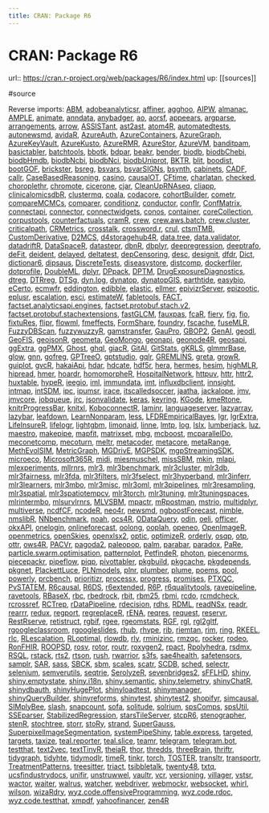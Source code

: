 ```yaml
---
title: CRAN: Package R6
---
```


# CRAN: Package R6

url:: https://cran.r-project.org/web/packages/R6/index.html
up: [[sources]]

#source

Reverse imports: [ABM](https://cran.r-project.org/web/packages/R6/../ABM/index.html), [adobeanalyticsr](https://cran.r-project.org/web/packages/R6/../adobeanalyticsr/index.html), [affiner](https://cran.r-project.org/web/packages/R6/../affiner/index.html), [agghoo](https://cran.r-project.org/web/packages/R6/../agghoo/index.html), [AIPW](https://cran.r-project.org/web/packages/R6/../AIPW/index.html), [almanac](https://cran.r-project.org/web/packages/R6/../almanac/index.html), [AMPLE](https://cran.r-project.org/web/packages/R6/../AMPLE/index.html), [animate](https://cran.r-project.org/web/packages/R6/../animate/index.html), [anndata](https://cran.r-project.org/web/packages/R6/../anndata/index.html), [anybadger](https://cran.r-project.org/web/packages/R6/../anybadger/index.html), [ao](https://cran.r-project.org/web/packages/R6/../ao/index.html), [aorsf](https://cran.r-project.org/web/packages/R6/../aorsf/index.html), [appeears](https://cran.r-project.org/web/packages/R6/../appeears/index.html), [argparse](https://cran.r-project.org/web/packages/R6/../argparse/index.html), [arrangements](https://cran.r-project.org/web/packages/R6/../arrangements/index.html), [arrow](https://cran.r-project.org/web/packages/R6/../arrow/index.html), [ASSISTant](https://cran.r-project.org/web/packages/R6/../ASSISTant/index.html), [ast2ast](https://cran.r-project.org/web/packages/R6/../ast2ast/index.html), [atom4R](https://cran.r-project.org/web/packages/R6/../atom4R/index.html), [automatedtests](https://cran.r-project.org/web/packages/R6/../automatedtests/index.html), [autonewsmd](https://cran.r-project.org/web/packages/R6/../autonewsmd/index.html), [avidaR](https://cran.r-project.org/web/packages/R6/../avidaR/index.html), [AzureAuth](https://cran.r-project.org/web/packages/R6/../AzureAuth/index.html), [AzureContainers](https://cran.r-project.org/web/packages/R6/../AzureContainers/index.html), [AzureGraph](https://cran.r-project.org/web/packages/R6/../AzureGraph/index.html), [AzureKeyVault](https://cran.r-project.org/web/packages/R6/../AzureKeyVault/index.html), [AzureKusto](https://cran.r-project.org/web/packages/R6/../AzureKusto/index.html), [AzureRMR](https://cran.r-project.org/web/packages/R6/../AzureRMR/index.html), [AzureStor](https://cran.r-project.org/web/packages/R6/../AzureStor/index.html), [AzureVM](https://cran.r-project.org/web/packages/R6/../AzureVM/index.html), [banditpam](https://cran.r-project.org/web/packages/R6/../banditpam/index.html), [basictabler](https://cran.r-project.org/web/packages/R6/../basictabler/index.html), [batchtools](https://cran.r-project.org/web/packages/R6/../batchtools/index.html), [bbotk](https://cran.r-project.org/web/packages/R6/../bbotk/index.html), [bdpar](https://cran.r-project.org/web/packages/R6/../bdpar/index.html), [beakr](https://cran.r-project.org/web/packages/R6/../beakr/index.html), [bender](https://cran.r-project.org/web/packages/R6/../bender/index.html), [biodb](https://www.bioconductor.org/packages/release/bioc/html/biodb.html), [biodbChebi](https://www.bioconductor.org/packages/release/bioc/html/biodbChebi.html), [biodbHmdb](https://www.bioconductor.org/packages/release/bioc/html/biodbHmdb.html), [biodbNcbi](https://www.bioconductor.org/packages/release/bioc/html/biodbNcbi.html), [biodbNci](https://www.bioconductor.org/packages/release/bioc/html/biodbNci.html), [biodbUniprot](https://www.bioconductor.org/packages/release/bioc/html/biodbUniprot.html), [BKTR](https://cran.r-project.org/web/packages/R6/../BKTR/index.html), [blit](https://cran.r-project.org/web/packages/R6/../blit/index.html), [boodist](https://cran.r-project.org/web/packages/R6/../boodist/index.html), [bootGOF](https://cran.r-project.org/web/packages/R6/../bootGOF/index.html), [brickster](https://cran.r-project.org/web/packages/R6/../brickster/index.html), [bsreg](https://cran.r-project.org/web/packages/R6/../bsreg/index.html), [bsvars](https://cran.r-project.org/web/packages/R6/../bsvars/index.html), [bsvarSIGNs](https://cran.r-project.org/web/packages/R6/../bsvarSIGNs/index.html), [bsynth](https://cran.r-project.org/web/packages/R6/../bsynth/index.html), [cabinets](https://cran.r-project.org/web/packages/R6/../cabinets/index.html), [CADF](https://cran.r-project.org/web/packages/R6/../CADF/index.html), [callr](https://cran.r-project.org/web/packages/R6/../callr/index.html), [CaseBasedReasoning](https://cran.r-project.org/web/packages/R6/../CaseBasedReasoning/index.html), [casino](https://cran.r-project.org/web/packages/R6/../casino/index.html), [causalOT](https://cran.r-project.org/web/packages/R6/../causalOT/index.html), [CFtime](https://cran.r-project.org/web/packages/R6/../CFtime/index.html), [charlatan](https://cran.r-project.org/web/packages/R6/../charlatan/index.html), [checked](https://cran.r-project.org/web/packages/R6/../checked/index.html), [choroplethr](https://cran.r-project.org/web/packages/R6/../choroplethr/index.html), [chromote](https://cran.r-project.org/web/packages/R6/../chromote/index.html), [cicerone](https://cran.r-project.org/web/packages/R6/../cicerone/index.html), [cjar](https://cran.r-project.org/web/packages/R6/../cjar/index.html), [CleanUpRNAseq](https://www.bioconductor.org/packages/release/bioc/html/CleanUpRNAseq.html), [cliapp](https://cran.r-project.org/web/packages/R6/../cliapp/index.html), [clinicalomicsdbR](https://cran.r-project.org/web/packages/R6/../clinicalomicsdbR/index.html), [clustermq](https://cran.r-project.org/web/packages/R6/../clustermq/index.html), [coala](https://cran.r-project.org/web/packages/R6/../coala/index.html), [codacore](https://cran.r-project.org/web/packages/R6/../codacore/index.html), [cohortBuilder](https://cran.r-project.org/web/packages/R6/../cohortBuilder/index.html), [cometr](https://cran.r-project.org/web/packages/R6/../cometr/index.html), [compareMCMCs](https://cran.r-project.org/web/packages/R6/../compareMCMCs/index.html), [comparer](https://cran.r-project.org/web/packages/R6/../comparer/index.html), [conditionz](https://cran.r-project.org/web/packages/R6/../conditionz/index.html), [conductor](https://cran.r-project.org/web/packages/R6/../conductor/index.html), [conflr](https://cran.r-project.org/web/packages/R6/../conflr/index.html), [ConfMatrix](https://cran.r-project.org/web/packages/R6/../ConfMatrix/index.html), [connectapi](https://cran.r-project.org/web/packages/R6/../connectapi/index.html), [connector](https://cran.r-project.org/web/packages/R6/../connector/index.html), [connectwidgets](https://cran.r-project.org/web/packages/R6/../connectwidgets/index.html), [conos](https://cran.r-project.org/web/packages/R6/../conos/index.html), [container](https://cran.r-project.org/web/packages/R6/../container/index.html), [coreCollection](https://cran.r-project.org/web/packages/R6/../coreCollection/index.html), [corpustools](https://cran.r-project.org/web/packages/R6/../corpustools/index.html), [counterfactuals](https://cran.r-project.org/web/packages/R6/../counterfactuals/index.html), [cramR](https://cran.r-project.org/web/packages/R6/../cramR/index.html), [crew](https://cran.r-project.org/web/packages/R6/../crew/index.html), [crew.aws.batch](https://cran.r-project.org/web/packages/R6/../crew.aws.batch/index.html), [crew.cluster](https://cran.r-project.org/web/packages/R6/../crew.cluster/index.html), [criticalpath](https://cran.r-project.org/web/packages/R6/../criticalpath/index.html), [CRMetrics](https://cran.r-project.org/web/packages/R6/../CRMetrics/index.html), [crosstalk](https://cran.r-project.org/web/packages/R6/../crosstalk/index.html), [crossword.r](https://cran.r-project.org/web/packages/R6/../crossword.r/index.html), [crul](https://cran.r-project.org/web/packages/R6/../crul/index.html), [ctsmTMB](https://cran.r-project.org/web/packages/R6/../ctsmTMB/index.html), [CustomDerivative](https://cran.r-project.org/web/packages/R6/../CustomDerivative/index.html), [D2MCS](https://cran.r-project.org/web/packages/R6/../D2MCS/index.html), [d4storagehub4R](https://cran.r-project.org/web/packages/R6/../d4storagehub4R/index.html), [data.tree](https://cran.r-project.org/web/packages/R6/../data.tree/index.html), [data.validator](https://cran.r-project.org/web/packages/R6/../data.validator/index.html), [datadriftR](https://cran.r-project.org/web/packages/R6/../datadriftR/index.html), [DataSpaceR](https://cran.r-project.org/web/packages/R6/../DataSpaceR/index.html), [datastepr](https://cran.r-project.org/web/packages/R6/../datastepr/index.html), [dbnR](https://cran.r-project.org/web/packages/R6/../dbnR/index.html), [dbplyr](https://cran.r-project.org/web/packages/R6/../dbplyr/index.html), [deepregression](https://cran.r-project.org/web/packages/R6/../deepregression/index.html), [deeptrafo](https://cran.r-project.org/web/packages/R6/../deeptrafo/index.html), [deFit](https://cran.r-project.org/web/packages/R6/../deFit/index.html), [deident](https://cran.r-project.org/web/packages/R6/../deident/index.html), [delayed](https://cran.r-project.org/web/packages/R6/../delayed/index.html), [deltatest](https://cran.r-project.org/web/packages/R6/../deltatest/index.html), [depCensoring](https://cran.r-project.org/web/packages/R6/../depCensoring/index.html), [desc](https://cran.r-project.org/web/packages/R6/../desc/index.html), [designit](https://cran.r-project.org/web/packages/R6/../designit/index.html), [dfdr](https://cran.r-project.org/web/packages/R6/../dfdr/index.html), [Dict](https://cran.r-project.org/web/packages/R6/../Dict/index.html), [dictionar6](https://cran.r-project.org/web/packages/R6/../dictionar6/index.html), [dipsaus](https://cran.r-project.org/web/packages/R6/../dipsaus/index.html), [DiscreteTests](https://cran.r-project.org/web/packages/R6/../DiscreteTests/index.html), [diseasystore](https://cran.r-project.org/web/packages/R6/../diseasystore/index.html), [distcomp](https://cran.r-project.org/web/packages/R6/../distcomp/index.html), [dockerfiler](https://cran.r-project.org/web/packages/R6/../dockerfiler/index.html), [dotprofile](https://cran.r-project.org/web/packages/R6/../dotprofile/index.html), [DoubleML](https://cran.r-project.org/web/packages/R6/../DoubleML/index.html), [dplyr](https://cran.r-project.org/web/packages/R6/../dplyr/index.html), [DPpack](https://cran.r-project.org/web/packages/R6/../DPpack/index.html), [DPTM](https://cran.r-project.org/web/packages/R6/../DPTM/index.html), [DrugExposureDiagnostics](https://cran.r-project.org/web/packages/R6/../DrugExposureDiagnostics/index.html), [dtreg](https://cran.r-project.org/web/packages/R6/../dtreg/index.html), [DTRreg](https://cran.r-project.org/web/packages/R6/../DTRreg/index.html), [DTSg](https://cran.r-project.org/web/packages/R6/../DTSg/index.html), [dyn.log](https://cran.r-project.org/web/packages/R6/../dyn.log/index.html), [dynatop](https://cran.r-project.org/web/packages/R6/../dynatop/index.html), [dynatopGIS](https://cran.r-project.org/web/packages/R6/../dynatopGIS/index.html), [earthtide](https://cran.r-project.org/web/packages/R6/../earthtide/index.html), [easybio](https://cran.r-project.org/web/packages/R6/../easybio/index.html), [eCerto](https://cran.r-project.org/web/packages/R6/../eCerto/index.html), [ecmwfr](https://cran.r-project.org/web/packages/R6/../ecmwfr/index.html), [eddington](https://cran.r-project.org/web/packages/R6/../eddington/index.html), [edibble](https://cran.r-project.org/web/packages/R6/../edibble/index.html), [elastic](https://cran.r-project.org/web/packages/R6/../elastic/index.html), [ellmer](https://cran.r-project.org/web/packages/R6/../ellmer/index.html), [epivizrServer](https://www.bioconductor.org/packages/release/bioc/html/epivizrServer.html), [epizootic](https://cran.r-project.org/web/packages/R6/../epizootic/index.html), [eplusr](https://cran.r-project.org/web/packages/R6/../eplusr/index.html), [escalation](https://cran.r-project.org/web/packages/R6/../escalation/index.html), [esci](https://cran.r-project.org/web/packages/R6/../esci/index.html), [estimateW](https://cran.r-project.org/web/packages/R6/../estimateW/index.html), [fabletools](https://cran.r-project.org/web/packages/R6/../fabletools/index.html), [FACT](https://cran.r-project.org/web/packages/R6/../FACT/index.html), [factset.analyticsapi.engines](https://cran.r-project.org/web/packages/R6/../factset.analyticsapi.engines/index.html), [factset.protobuf.stach.v2](https://cran.r-project.org/web/packages/R6/../factset.protobuf.stach.v2/index.html), [factset.protobuf.stachextensions](https://cran.r-project.org/web/packages/R6/../factset.protobuf.stachextensions/index.html), [fastGLCM](https://cran.r-project.org/web/packages/R6/../fastGLCM/index.html), [fauxpas](https://cran.r-project.org/web/packages/R6/../fauxpas/index.html), [fcaR](https://cran.r-project.org/web/packages/R6/../fcaR/index.html), [fiery](https://cran.r-project.org/web/packages/R6/../fiery/index.html), [fig](https://cran.r-project.org/web/packages/R6/../fig/index.html), [fio](https://cran.r-project.org/web/packages/R6/../fio/index.html), [fixtuRes](https://cran.r-project.org/web/packages/R6/../fixtuRes/index.html), [flipr](https://cran.r-project.org/web/packages/R6/../flipr/index.html), [flowml](https://cran.r-project.org/web/packages/R6/../flowml/index.html), [fmeffects](https://cran.r-project.org/web/packages/R6/../fmeffects/index.html), [FormShare](https://cran.r-project.org/web/packages/R6/../FormShare/index.html), [foundry](https://cran.r-project.org/web/packages/R6/../foundry/index.html), [fscache](https://cran.r-project.org/web/packages/R6/../fscache/index.html), [fuseMLR](https://cran.r-project.org/web/packages/R6/../fuseMLR/index.html), [FuzzyDBScan](https://cran.r-project.org/web/packages/R6/../FuzzyDBScan/index.html), [fuzzywuzzyR](https://cran.r-project.org/web/packages/R6/../fuzzywuzzyR/index.html), [gamstransfer](https://cran.r-project.org/web/packages/R6/../gamstransfer/index.html), [GauPro](https://cran.r-project.org/web/packages/R6/../GauPro/index.html), [GBOP2](https://cran.r-project.org/web/packages/R6/../GBOP2/index.html), [GenAI](https://cran.r-project.org/web/packages/R6/../GenAI/index.html), [geodl](https://cran.r-project.org/web/packages/R6/../geodl/index.html), [GeoFIS](https://cran.r-project.org/web/packages/R6/../GeoFIS/index.html), [geojsonR](https://cran.r-project.org/web/packages/R6/../geojsonR/index.html), [geometa](https://cran.r-project.org/web/packages/R6/../geometa/index.html), [GeoMongo](https://cran.r-project.org/web/packages/R6/../GeoMongo/index.html), [geonapi](https://cran.r-project.org/web/packages/R6/../geonapi/index.html), [geonode4R](https://cran.r-project.org/web/packages/R6/../geonode4R/index.html), [geosapi](https://cran.r-project.org/web/packages/R6/../geosapi/index.html), [ggExtra](https://cran.r-project.org/web/packages/R6/../ggExtra/index.html), [ggPMX](https://cran.r-project.org/web/packages/R6/../ggPMX/index.html), [Ghost](https://cran.r-project.org/web/packages/R6/../Ghost/index.html), [ghql](https://cran.r-project.org/web/packages/R6/../ghql/index.html), [giacR](https://cran.r-project.org/web/packages/R6/../giacR/index.html), [GitAI](https://cran.r-project.org/web/packages/R6/../GitAI/index.html), [GitStats](https://cran.r-project.org/web/packages/R6/../GitStats/index.html), [gKRLS](https://cran.r-project.org/web/packages/R6/../gKRLS/index.html), [glmmrBase](https://cran.r-project.org/web/packages/R6/../glmmrBase/index.html), [glow](https://cran.r-project.org/web/packages/R6/../glow/index.html), [gnn](https://cran.r-project.org/web/packages/R6/../gnn/index.html), [gofreg](https://cran.r-project.org/web/packages/R6/../gofreg/index.html), [GPTreeO](https://cran.r-project.org/web/packages/R6/../GPTreeO/index.html), [gptstudio](https://cran.r-project.org/web/packages/R6/../gptstudio/index.html), [gqlr](https://cran.r-project.org/web/packages/R6/../gqlr/index.html), [GREMLINS](https://cran.r-project.org/web/packages/R6/../GREMLINS/index.html), [greta](https://cran.r-project.org/web/packages/R6/../greta/index.html), [growR](https://cran.r-project.org/web/packages/R6/../growR/index.html), [guiplot](https://cran.r-project.org/web/packages/R6/../guiplot/index.html), [gvcR](https://cran.r-project.org/web/packages/R6/../gvcR/index.html), [hakaiApi](https://cran.r-project.org/web/packages/R6/../hakaiApi/index.html), [hdar](https://cran.r-project.org/web/packages/R6/../hdar/index.html), [hdcate](https://cran.r-project.org/web/packages/R6/../hdcate/index.html), [hdf5r](https://cran.r-project.org/web/packages/R6/../hdf5r/index.html), [hera](https://cran.r-project.org/web/packages/R6/../hera/index.html), [hermes](https://www.bioconductor.org/packages/release/bioc/html/hermes.html), [hesim](https://cran.r-project.org/web/packages/R6/../hesim/index.html), [highMLR](https://cran.r-project.org/web/packages/R6/../highMLR/index.html), [hipread](https://cran.r-project.org/web/packages/R6/../hipread/index.html), [hmer](https://cran.r-project.org/web/packages/R6/../hmer/index.html), [hoardr](https://cran.r-project.org/web/packages/R6/../hoardr/index.html), [homomorpheR](https://cran.r-project.org/web/packages/R6/../homomorpheR/index.html), [HospitalNetwork](https://cran.r-project.org/web/packages/R6/../HospitalNetwork/index.html), [httpuv](https://cran.r-project.org/web/packages/R6/../httpuv/index.html), [httr](https://cran.r-project.org/web/packages/R6/../httr/index.html), [httr2](https://cran.r-project.org/web/packages/R6/../httr2/index.html), [huxtable](https://cran.r-project.org/web/packages/R6/../huxtable/index.html), [hypeR](https://www.bioconductor.org/packages/release/bioc/html/hypeR.html), [ieegio](https://cran.r-project.org/web/packages/R6/../ieegio/index.html), [iml](https://cran.r-project.org/web/packages/R6/../iml/index.html), [immundata](https://cran.r-project.org/web/packages/R6/../immundata/index.html), [imt](https://cran.r-project.org/web/packages/R6/../imt/index.html), [influxdbclient](https://cran.r-project.org/web/packages/R6/../influxdbclient/index.html), [innsight](https://cran.r-project.org/web/packages/R6/../innsight/index.html), [intmap](https://cran.r-project.org/web/packages/R6/../intmap/index.html), [intSDM](https://cran.r-project.org/web/packages/R6/../intSDM/index.html), [ipc](https://cran.r-project.org/web/packages/R6/../ipc/index.html), [ipumsr](https://cran.r-project.org/web/packages/R6/../ipumsr/index.html), [irace](https://cran.r-project.org/web/packages/R6/../irace/index.html), [itscalledsoccer](https://cran.r-project.org/web/packages/R6/../itscalledsoccer/index.html), [jaatha](https://cran.r-project.org/web/packages/R6/../jaatha/index.html), [jackalope](https://cran.r-project.org/web/packages/R6/../jackalope/index.html), [jmv](https://cran.r-project.org/web/packages/R6/../jmv/index.html), [jmvcore](https://cran.r-project.org/web/packages/R6/../jmvcore/index.html), [jobqueue](https://cran.r-project.org/web/packages/R6/../jobqueue/index.html), [jrc](https://cran.r-project.org/web/packages/R6/../jrc/index.html), [jsonvalidate](https://cran.r-project.org/web/packages/R6/../jsonvalidate/index.html), [keras](https://cran.r-project.org/web/packages/R6/../keras/index.html), [keyring](https://cran.r-project.org/web/packages/R6/../keyring/index.html), [KGode](https://cran.r-project.org/web/packages/R6/../KGode/index.html), [kmeRtone](https://cran.r-project.org/web/packages/R6/../kmeRtone/index.html), [knitrProgressBar](https://cran.r-project.org/web/packages/R6/../knitrProgressBar/index.html), [knitxl](https://cran.r-project.org/web/packages/R6/../knitxl/index.html), [KoboconnectR](https://cran.r-project.org/web/packages/R6/../KoboconnectR/index.html), [laminr](https://cran.r-project.org/web/packages/R6/../laminr/index.html), [languageserver](https://cran.r-project.org/web/packages/R6/../languageserver/index.html), [lazyarray](https://cran.r-project.org/web/packages/R6/../lazyarray/index.html), [lazybar](https://cran.r-project.org/web/packages/R6/../lazybar/index.html), [leafdown](https://cran.r-project.org/web/packages/R6/../leafdown/index.html), [LearnNonparam](https://cran.r-project.org/web/packages/R6/../LearnNonparam/index.html), [less](https://cran.r-project.org/web/packages/R6/../less/index.html), [LFDREmpiricalBayes](https://cran.r-project.org/web/packages/R6/../LFDREmpiricalBayes/index.html), [lgr](https://cran.r-project.org/web/packages/R6/../lgr/index.html), [lgrExtra](https://cran.r-project.org/web/packages/R6/../lgrExtra/index.html), [LifeInsureR](https://cran.r-project.org/web/packages/R6/../LifeInsureR/index.html), [lifelogr](https://cran.r-project.org/web/packages/R6/../lifelogr/index.html), [lightgbm](https://cran.r-project.org/web/packages/R6/../lightgbm/index.html), [limonaid](https://cran.r-project.org/web/packages/R6/../limonaid/index.html), [linne](https://cran.r-project.org/web/packages/R6/../linne/index.html), [lmtp](https://cran.r-project.org/web/packages/R6/../lmtp/index.html), [log](https://cran.r-project.org/web/packages/R6/../log/index.html), [lslx](https://cran.r-project.org/web/packages/R6/../lslx/index.html), [lumberjack](https://cran.r-project.org/web/packages/R6/../lumberjack/index.html), [luz](https://cran.r-project.org/web/packages/R6/../luz/index.html), [maestro](https://cran.r-project.org/web/packages/R6/../maestro/index.html), [makepipe](https://cran.r-project.org/web/packages/R6/../makepipe/index.html), [mapfit](https://cran.r-project.org/web/packages/R6/../mapfit/index.html), [matrixset](https://cran.r-project.org/web/packages/R6/../matrixset/index.html), [mbg](https://cran.r-project.org/web/packages/R6/../mbg/index.html), [mcboost](https://cran.r-project.org/web/packages/R6/../mcboost/index.html), [mcparallelDo](https://cran.r-project.org/web/packages/R6/../mcparallelDo/index.html), [meconetcomp](https://cran.r-project.org/web/packages/R6/../meconetcomp/index.html), [mecoturn](https://cran.r-project.org/web/packages/R6/../mecoturn/index.html), [meltr](https://cran.r-project.org/web/packages/R6/../meltr/index.html), [metacoder](https://cran.r-project.org/web/packages/R6/../metacoder/index.html), [metacore](https://cran.r-project.org/web/packages/R6/../metacore/index.html), [metaRange](https://cran.r-project.org/web/packages/R6/../metaRange/index.html), [MethEvolSIM](https://cran.r-project.org/web/packages/R6/../MethEvolSIM/index.html), [MetricGraph](https://cran.r-project.org/web/packages/R6/../MetricGraph/index.html), [MGDrivE](https://cran.r-project.org/web/packages/R6/../MGDrivE/index.html), [MGPSDK](https://cran.r-project.org/web/packages/R6/../MGPSDK/index.html), [mgpStreamingSDK](https://cran.r-project.org/web/packages/R6/../mgpStreamingSDK/index.html), [microeco](https://cran.r-project.org/web/packages/R6/../microeco/index.html), [Microsoft365R](https://cran.r-project.org/web/packages/R6/../Microsoft365R/index.html), [midi](https://cran.r-project.org/web/packages/R6/../midi/index.html), [miesmuschel](https://cran.r-project.org/web/packages/R6/../miesmuschel/index.html), [missSBM](https://cran.r-project.org/web/packages/R6/../missSBM/index.html), [mkin](https://cran.r-project.org/web/packages/R6/../mkin/index.html), [mlapi](https://cran.r-project.org/web/packages/R6/../mlapi/index.html), [mlexperiments](https://cran.r-project.org/web/packages/R6/../mlexperiments/index.html), [mllrnrs](https://cran.r-project.org/web/packages/R6/../mllrnrs/index.html), [mlr3](https://cran.r-project.org/web/packages/R6/../mlr3/index.html), [mlr3benchmark](https://cran.r-project.org/web/packages/R6/../mlr3benchmark/index.html), [mlr3cluster](https://cran.r-project.org/web/packages/R6/../mlr3cluster/index.html), [mlr3db](https://cran.r-project.org/web/packages/R6/../mlr3db/index.html), [mlr3fairness](https://cran.r-project.org/web/packages/R6/../mlr3fairness/index.html), [mlr3fda](https://cran.r-project.org/web/packages/R6/../mlr3fda/index.html), [mlr3filters](https://cran.r-project.org/web/packages/R6/../mlr3filters/index.html), [mlr3fselect](https://cran.r-project.org/web/packages/R6/../mlr3fselect/index.html), [mlr3hyperband](https://cran.r-project.org/web/packages/R6/../mlr3hyperband/index.html), [mlr3inferr](https://cran.r-project.org/web/packages/R6/../mlr3inferr/index.html), [mlr3learners](https://cran.r-project.org/web/packages/R6/../mlr3learners/index.html), [mlr3mbo](https://cran.r-project.org/web/packages/R6/../mlr3mbo/index.html), [mlr3misc](https://cran.r-project.org/web/packages/R6/../mlr3misc/index.html), [mlr3oml](https://cran.r-project.org/web/packages/R6/../mlr3oml/index.html), [mlr3pipelines](https://cran.r-project.org/web/packages/R6/../mlr3pipelines/index.html), [mlr3resampling](https://cran.r-project.org/web/packages/R6/../mlr3resampling/index.html), [mlr3spatial](https://cran.r-project.org/web/packages/R6/../mlr3spatial/index.html), [mlr3spatiotempcv](https://cran.r-project.org/web/packages/R6/../mlr3spatiotempcv/index.html), [mlr3torch](https://cran.r-project.org/web/packages/R6/../mlr3torch/index.html), [mlr3tuning](https://cran.r-project.org/web/packages/R6/../mlr3tuning/index.html), [mlr3tuningspaces](https://cran.r-project.org/web/packages/R6/../mlr3tuningspaces/index.html), [mlrintermbo](https://cran.r-project.org/web/packages/R6/../mlrintermbo/index.html), [mlsurvlrnrs](https://cran.r-project.org/web/packages/R6/../mlsurvlrnrs/index.html), [MLVSBM](https://cran.r-project.org/web/packages/R6/../MLVSBM/index.html), [mpactr](https://cran.r-project.org/web/packages/R6/../mpactr/index.html), [mRpostman](https://cran.r-project.org/web/packages/R6/../mRpostman/index.html), [mstrio](https://cran.r-project.org/web/packages/R6/../mstrio/index.html), [multidplyr](https://cran.r-project.org/web/packages/R6/../multidplyr/index.html), [multiverse](https://cran.r-project.org/web/packages/R6/../multiverse/index.html), [ncdfCF](https://cran.r-project.org/web/packages/R6/../ncdfCF/index.html), [ncodeR](https://cran.r-project.org/web/packages/R6/../ncodeR/index.html), [neo4r](https://cran.r-project.org/web/packages/R6/../neo4r/index.html), [newsmd](https://cran.r-project.org/web/packages/R6/../newsmd/index.html), [ngboostForecast](https://cran.r-project.org/web/packages/R6/../ngboostForecast/index.html), [nimble](https://cran.r-project.org/web/packages/R6/../nimble/index.html), [nmslibR](https://cran.r-project.org/web/packages/R6/../nmslibR/index.html), [NNbenchmark](https://cran.r-project.org/web/packages/R6/../NNbenchmark/index.html), [noah](https://cran.r-project.org/web/packages/R6/../noah/index.html), [ocs4R](https://cran.r-project.org/web/packages/R6/../ocs4R/index.html), [ODataQuery](https://cran.r-project.org/web/packages/R6/../ODataQuery/index.html), [odin](https://cran.r-project.org/web/packages/R6/../odin/index.html), [oeli](https://cran.r-project.org/web/packages/R6/../oeli/index.html), [officer](https://cran.r-project.org/web/packages/R6/../officer/index.html), [okxAPI](https://cran.r-project.org/web/packages/R6/../okxAPI/index.html), [onelogin](https://cran.r-project.org/web/packages/R6/../onelogin/index.html), [onlineforecast](https://cran.r-project.org/web/packages/R6/../onlineforecast/index.html), [oolong](https://cran.r-project.org/web/packages/R6/../oolong/index.html), [ooplah](https://cran.r-project.org/web/packages/R6/../ooplah/index.html), [openeo](https://cran.r-project.org/web/packages/R6/../openeo/index.html), [OpenImageR](https://cran.r-project.org/web/packages/R6/../OpenImageR/index.html), [openmetrics](https://cran.r-project.org/web/packages/R6/../openmetrics/index.html), [openSkies](https://cran.r-project.org/web/packages/R6/../openSkies/index.html), [openxlsx2](https://cran.r-project.org/web/packages/R6/../openxlsx2/index.html), [optic](https://cran.r-project.org/web/packages/R6/../optic/index.html), [optimizeR](https://cran.r-project.org/web/packages/R6/../optimizeR/index.html), [orderly](https://cran.r-project.org/web/packages/R6/../orderly/index.html), [osqp](https://cran.r-project.org/web/packages/R6/../osqp/index.html), [otp](https://cran.r-project.org/web/packages/R6/../otp/index.html), [ottr](https://cran.r-project.org/web/packages/R6/../ottr/index.html), [ows4R](https://cran.r-project.org/web/packages/R6/../ows4R/index.html), [PACVr](https://cran.r-project.org/web/packages/R6/../PACVr/index.html), [pagoda2](https://cran.r-project.org/web/packages/R6/../pagoda2/index.html), [paleopop](https://cran.r-project.org/web/packages/R6/../paleopop/index.html), [palm](https://cran.r-project.org/web/packages/R6/../palm/index.html), [parabar](https://cran.r-project.org/web/packages/R6/../parabar/index.html), [paradox](https://cran.r-project.org/web/packages/R6/../paradox/index.html), [PaRe](https://cran.r-project.org/web/packages/R6/../PaRe/index.html), [particle.swarm.optimisation](https://cran.r-project.org/web/packages/R6/../particle.swarm.optimisation/index.html), [patternplot](https://cran.r-project.org/web/packages/R6/../patternplot/index.html), [PetfindeR](https://cran.r-project.org/web/packages/R6/../PetfindeR/index.html), [photon](https://cran.r-project.org/web/packages/R6/../photon/index.html), [piecenorms](https://cran.r-project.org/web/packages/R6/../piecenorms/index.html), [piecepackr](https://cran.r-project.org/web/packages/R6/../piecepackr/index.html), [pipeflow](https://cran.r-project.org/web/packages/R6/../pipeflow/index.html), [piqp](https://cran.r-project.org/web/packages/R6/../piqp/index.html), [pivottabler](https://cran.r-project.org/web/packages/R6/../pivottabler/index.html), [pkgbuild](https://cran.r-project.org/web/packages/R6/../pkgbuild/index.html), [pkgcache](https://cran.r-project.org/web/packages/R6/../pkgcache/index.html), [pkgdepends](https://cran.r-project.org/web/packages/R6/../pkgdepends/index.html), [pkgnet](https://cran.r-project.org/web/packages/R6/../pkgnet/index.html), [PlackettLuce](https://cran.r-project.org/web/packages/R6/../PlackettLuce/index.html), [PLNmodels](https://cran.r-project.org/web/packages/R6/../PLNmodels/index.html), [plnr](https://cran.r-project.org/web/packages/R6/../plnr/index.html), [plumber](https://cran.r-project.org/web/packages/R6/../plumber/index.html), [plume](https://cran.r-project.org/web/packages/R6/../plume/index.html), [poems](https://cran.r-project.org/web/packages/R6/../poems/index.html), [pool](https://cran.r-project.org/web/packages/R6/../pool/index.html), [powerly](https://cran.r-project.org/web/packages/R6/../powerly/index.html), [prcbench](https://cran.r-project.org/web/packages/R6/../prcbench/index.html), [prioritizr](https://cran.r-project.org/web/packages/R6/../prioritizr/index.html), [processx](https://cran.r-project.org/web/packages/R6/../processx/index.html), [progress](https://cran.r-project.org/web/packages/R6/../progress/index.html), [promises](https://cran.r-project.org/web/packages/R6/../promises/index.html), [PTXQC](https://cran.r-project.org/web/packages/R6/../PTXQC/index.html), [PvSTATEM](https://cran.r-project.org/web/packages/R6/../PvSTATEM/index.html), [R6causal](https://cran.r-project.org/web/packages/R6/../R6causal/index.html), [R6DS](https://cran.r-project.org/web/packages/R6/../R6DS/index.html), [r6extended](https://cran.r-project.org/web/packages/R6/../r6extended/index.html), [R6P](https://cran.r-project.org/web/packages/R6/../R6P/index.html), [r6qualitytools](https://cran.r-project.org/web/packages/R6/../r6qualitytools/index.html), [ravepipeline](https://cran.r-project.org/web/packages/R6/../ravepipeline/index.html), [ravetools](https://cran.r-project.org/web/packages/R6/../ravetools/index.html), [RBaseX](https://cran.r-project.org/web/packages/R6/../RBaseX/index.html), [rbc](https://cran.r-project.org/web/packages/R6/../rbc/index.html), [rbedrock](https://cran.r-project.org/web/packages/R6/../rbedrock/index.html), [rbit](https://cran.r-project.org/web/packages/R6/../rbit/index.html), [rbm25](https://cran.r-project.org/web/packages/R6/../rbm25/index.html), [rbmi](https://cran.r-project.org/web/packages/R6/../rbmi/index.html), [rcdo](https://cran.r-project.org/web/packages/R6/../rcdo/index.html), [rcmdcheck](https://cran.r-project.org/web/packages/R6/../rcmdcheck/index.html), [rcrossref](https://cran.r-project.org/web/packages/R6/../rcrossref/index.html), [RCTrep](https://cran.r-project.org/web/packages/R6/../RCTrep/index.html), [rDataPipeline](https://cran.r-project.org/web/packages/R6/../rDataPipeline/index.html), [rdecision](https://cran.r-project.org/web/packages/R6/../rdecision/index.html), [rdhs](https://cran.r-project.org/web/packages/R6/../rdhs/index.html), [RDML](https://cran.r-project.org/web/packages/R6/../RDML/index.html), [readNSx](https://cran.r-project.org/web/packages/R6/../readNSx/index.html), [readr](https://cran.r-project.org/web/packages/R6/../readr/index.html), [rearrr](https://cran.r-project.org/web/packages/R6/../rearrr/index.html), [redux](https://cran.r-project.org/web/packages/R6/../redux/index.html), [regport](https://cran.r-project.org/web/packages/R6/../regport/index.html), [regreplaceR](https://cran.r-project.org/web/packages/R6/../regreplaceR/index.html), [rENA](https://cran.r-project.org/web/packages/R6/../rENA/index.html), [reqres](https://cran.r-project.org/web/packages/R6/../reqres/index.html), [request](https://cran.r-project.org/web/packages/R6/../request/index.html), [reservr](https://cran.r-project.org/web/packages/R6/../reservr/index.html), [RestRserve](https://cran.r-project.org/web/packages/R6/../RestRserve/index.html), [retistruct](https://cran.r-project.org/web/packages/R6/../retistruct/index.html), [rgbif](https://cran.r-project.org/web/packages/R6/../rgbif/index.html), [rgee](https://cran.r-project.org/web/packages/R6/../rgee/index.html), [rgeomstats](https://cran.r-project.org/web/packages/R6/../rgeomstats/index.html), [RGF](https://cran.r-project.org/web/packages/R6/../RGF/index.html), [rgl](https://cran.r-project.org/web/packages/R6/../rgl/index.html), [rgl2gltf](https://cran.r-project.org/web/packages/R6/../rgl2gltf/index.html), [rgoogleclassroom](https://cran.r-project.org/web/packages/R6/../rgoogleclassroom/index.html), [rgoogleslides](https://cran.r-project.org/web/packages/R6/../rgoogleslides/index.html), [rhub](https://cran.r-project.org/web/packages/R6/../rhub/index.html), [rhype](https://cran.r-project.org/web/packages/R6/../rhype/index.html), [rib](https://cran.r-project.org/web/packages/R6/../rib/index.html), [riemtan](https://cran.r-project.org/web/packages/R6/../riemtan/index.html), [rim](https://cran.r-project.org/web/packages/R6/../rim/index.html), [ring](https://cran.r-project.org/web/packages/R6/../ring/index.html), [RKEEL](https://cran.r-project.org/web/packages/R6/../RKEEL/index.html), [rlc](https://cran.r-project.org/web/packages/R6/../rlc/index.html), [RLescalation](https://cran.r-project.org/web/packages/R6/../RLescalation/index.html), [RLoptimal](https://cran.r-project.org/web/packages/R6/../RLoptimal/index.html), [rlowdb](https://cran.r-project.org/web/packages/R6/../rlowdb/index.html), [rly](https://cran.r-project.org/web/packages/R6/../rly/index.html), [rminizinc](https://cran.r-project.org/web/packages/R6/../rminizinc/index.html), [rmzqc](https://cran.r-project.org/web/packages/R6/../rmzqc/index.html), [rocker](https://cran.r-project.org/web/packages/R6/../rocker/index.html), [rodeo](https://cran.r-project.org/web/packages/R6/../rodeo/index.html), [RonFHIR](https://cran.r-project.org/web/packages/R6/../RonFHIR/index.html), [ROOPSD](https://cran.r-project.org/web/packages/R6/../ROOPSD/index.html), [rosv](https://cran.r-project.org/web/packages/R6/../rosv/index.html), [rotor](https://cran.r-project.org/web/packages/R6/../rotor/index.html), [routr](https://cran.r-project.org/web/packages/R6/../routr/index.html), [roxygen2](https://cran.r-project.org/web/packages/R6/../roxygen2/index.html), [rpact](https://cran.r-project.org/web/packages/R6/../rpact/index.html), [Rpolyhedra](https://cran.r-project.org/web/packages/R6/../Rpolyhedra/index.html), [rsdmx](https://cran.r-project.org/web/packages/R6/../rsdmx/index.html), [RSQL](https://cran.r-project.org/web/packages/R6/../RSQL/index.html), [rstack](https://cran.r-project.org/web/packages/R6/../rstack/index.html), [rts2](https://cran.r-project.org/web/packages/R6/../rts2/index.html), [rtson](https://cran.r-project.org/web/packages/R6/../rtson/index.html), [rush](https://cran.r-project.org/web/packages/R6/../rush/index.html), [rwarrior](https://cran.r-project.org/web/packages/R6/../rwarrior/index.html), [s3fs](https://cran.r-project.org/web/packages/R6/../s3fs/index.html), [sae4health](https://cran.r-project.org/web/packages/R6/../sae4health/index.html), [safetensors](https://cran.r-project.org/web/packages/R6/../safetensors/index.html), [samplr](https://cran.r-project.org/web/packages/R6/../samplr/index.html), [SAR](https://cran.r-project.org/web/packages/R6/../SAR/index.html), [sass](https://cran.r-project.org/web/packages/R6/../sass/index.html), [SBCK](https://cran.r-project.org/web/packages/R6/../SBCK/index.html), [sbm](https://cran.r-project.org/web/packages/R6/../sbm/index.html), [scales](https://cran.r-project.org/web/packages/R6/../scales/index.html), [scatr](https://cran.r-project.org/web/packages/R6/../scatr/index.html), [SCDB](https://cran.r-project.org/web/packages/R6/../SCDB/index.html), [sched](https://cran.r-project.org/web/packages/R6/../sched/index.html), [selectr](https://cran.r-project.org/web/packages/R6/../selectr/index.html), [selenium](https://cran.r-project.org/web/packages/R6/../selenium/index.html), [semverutils](https://cran.r-project.org/web/packages/R6/../semverutils/index.html), [seqtrie](https://cran.r-project.org/web/packages/R6/../seqtrie/index.html), [SerolyzeR](https://cran.r-project.org/web/packages/R6/../SerolyzeR/index.html), [sevenbridges2](https://cran.r-project.org/web/packages/R6/../sevenbridges2/index.html), [sFFLHD](https://cran.r-project.org/web/packages/R6/../sFFLHD/index.html), [shiny](https://cran.r-project.org/web/packages/R6/../shiny/index.html), [shiny.emptystate](https://cran.r-project.org/web/packages/R6/../shiny.emptystate/index.html), [shiny.i18n](https://cran.r-project.org/web/packages/R6/../shiny.i18n/index.html), [shiny.semantic](https://cran.r-project.org/web/packages/R6/../shiny.semantic/index.html), [shiny.telemetry](https://cran.r-project.org/web/packages/R6/../shiny.telemetry/index.html), [shinyChatR](https://cran.r-project.org/web/packages/R6/../shinyChatR/index.html), [shinydbauth](https://cran.r-project.org/web/packages/R6/../shinydbauth/index.html), [shinyHugePlot](https://cran.r-project.org/web/packages/R6/../shinyHugePlot/index.html), [shinyloadtest](https://cran.r-project.org/web/packages/R6/../shinyloadtest/index.html), [shinymanager](https://cran.r-project.org/web/packages/R6/../shinymanager/index.html), [shinyQueryBuilder](https://cran.r-project.org/web/packages/R6/../shinyQueryBuilder/index.html), [shinyreforms](https://cran.r-project.org/web/packages/R6/../shinyreforms/index.html), [shinytest](https://cran.r-project.org/web/packages/R6/../shinytest/index.html), [shinytest2](https://cran.r-project.org/web/packages/R6/../shinytest2/index.html), [shopifyr](https://cran.r-project.org/web/packages/R6/../shopifyr/index.html), [simcausal](https://cran.r-project.org/web/packages/R6/../simcausal/index.html), [SIMplyBee](https://cran.r-project.org/web/packages/R6/../SIMplyBee/index.html), [slash](https://cran.r-project.org/web/packages/R6/../slash/index.html), [snapcount](https://www.bioconductor.org/packages/release/bioc/html/snapcount.html), [sofa](https://cran.r-project.org/web/packages/R6/../sofa/index.html), [solitude](https://cran.r-project.org/web/packages/R6/../solitude/index.html), [solrium](https://cran.r-project.org/web/packages/R6/../solrium/index.html), [spsComps](https://cran.r-project.org/web/packages/R6/../spsComps/index.html), [spsUtil](https://cran.r-project.org/web/packages/R6/../spsUtil/index.html), [SSEparser](https://cran.r-project.org/web/packages/R6/../SSEparser/index.html), [StabilizedRegression](https://cran.r-project.org/web/packages/R6/../StabilizedRegression/index.html), [starsTileServer](https://cran.r-project.org/web/packages/R6/../starsTileServer/index.html), [stcpR6](https://cran.r-project.org/web/packages/R6/../stcpR6/index.html), [stenographer](https://cran.r-project.org/web/packages/R6/../stenographer/index.html), [stenR](https://cran.r-project.org/web/packages/R6/../stenR/index.html), [stochtree](https://cran.r-project.org/web/packages/R6/../stochtree/index.html), [storr](https://cran.r-project.org/web/packages/R6/../storr/index.html), [stoRy](https://cran.r-project.org/web/packages/R6/../stoRy/index.html), [strand](https://cran.r-project.org/web/packages/R6/../strand/index.html), [SuperGauss](https://cran.r-project.org/web/packages/R6/../SuperGauss/index.html), [SuperpixelImageSegmentation](https://cran.r-project.org/web/packages/R6/../SuperpixelImageSegmentation/index.html), [systemPipeShiny](https://www.bioconductor.org/packages/release/bioc/html/systemPipeShiny.html), [table.express](https://cran.r-project.org/web/packages/R6/../table.express/index.html), [targeted](https://cran.r-project.org/web/packages/R6/../targeted/index.html), [targets](https://cran.r-project.org/web/packages/R6/../targets/index.html), [taxize](https://cran.r-project.org/web/packages/R6/../taxize/index.html), [teal.reporter](https://cran.r-project.org/web/packages/R6/../teal.reporter/index.html), [teal.slice](https://cran.r-project.org/web/packages/R6/../teal.slice/index.html), [teamr](https://cran.r-project.org/web/packages/R6/../teamr/index.html), [telegram](https://cran.r-project.org/web/packages/R6/../telegram/index.html), [telegram.bot](https://cran.r-project.org/web/packages/R6/../telegram.bot/index.html), [testthat](https://cran.r-project.org/web/packages/R6/../testthat/index.html), [text2vec](https://cran.r-project.org/web/packages/R6/../text2vec/index.html), [textTinyR](https://cran.r-project.org/web/packages/R6/../textTinyR/index.html), [theiaR](https://cran.r-project.org/web/packages/R6/../theiaR/index.html), [thor](https://cran.r-project.org/web/packages/R6/../thor/index.html), [thredds](https://cran.r-project.org/web/packages/R6/../thredds/index.html), [threeBrain](https://cran.r-project.org/web/packages/R6/../threeBrain/index.html), [thriftr](https://cran.r-project.org/web/packages/R6/../thriftr/index.html), [tidygraph](https://cran.r-project.org/web/packages/R6/../tidygraph/index.html), [tidyhte](https://cran.r-project.org/web/packages/R6/../tidyhte/index.html), [tidymodlr](https://cran.r-project.org/web/packages/R6/../tidymodlr/index.html), [timeR](https://cran.r-project.org/web/packages/R6/../timeR/index.html), [tinkr](https://cran.r-project.org/web/packages/R6/../tinkr/index.html), [torch](https://cran.r-project.org/web/packages/R6/../torch/index.html), [TOSTER](https://cran.r-project.org/web/packages/R6/../TOSTER/index.html), [transltr](https://cran.r-project.org/web/packages/R6/../transltr/index.html), [transportr](https://cran.r-project.org/web/packages/R6/../transportr/index.html), [TreatmentPatterns](https://cran.r-project.org/web/packages/R6/../TreatmentPatterns/index.html), [treesitter](https://cran.r-project.org/web/packages/R6/../treesitter/index.html), [triact](https://cran.r-project.org/web/packages/R6/../triact/index.html), [tsibbletalk](https://cran.r-project.org/web/packages/R6/../tsibbletalk/index.html), [twenty48](https://cran.r-project.org/web/packages/R6/../twenty48/index.html), [txtq](https://cran.r-project.org/web/packages/R6/../txtq/index.html), [ucsfindustrydocs](https://cran.r-project.org/web/packages/R6/../ucsfindustrydocs/index.html), [unifir](https://cran.r-project.org/web/packages/R6/../unifir/index.html), [unstruwwel](https://cran.r-project.org/web/packages/R6/../unstruwwel/index.html), [vaultr](https://cran.r-project.org/web/packages/R6/../vaultr/index.html), [vcr](https://cran.r-project.org/web/packages/R6/../vcr/index.html), [versioning](https://cran.r-project.org/web/packages/R6/../versioning/index.html), [villager](https://cran.r-project.org/web/packages/R6/../villager/index.html), [vstsr](https://cran.r-project.org/web/packages/R6/../vstsr/index.html), [wactor](https://cran.r-project.org/web/packages/R6/../wactor/index.html), [waiter](https://cran.r-project.org/web/packages/R6/../waiter/index.html), [walrus](https://cran.r-project.org/web/packages/R6/../walrus/index.html), [watcher](https://cran.r-project.org/web/packages/R6/../watcher/index.html), [webdriver](https://cran.r-project.org/web/packages/R6/../webdriver/index.html), [webmockr](https://cran.r-project.org/web/packages/R6/../webmockr/index.html), [websocket](https://cran.r-project.org/web/packages/R6/../websocket/index.html), [whirl](https://cran.r-project.org/web/packages/R6/../whirl/index.html), [wilson](https://cran.r-project.org/web/packages/R6/../wilson/index.html), [wizaRdry](https://cran.r-project.org/web/packages/R6/../wizaRdry/index.html), [wyz.code.offensiveProgramming](https://cran.r-project.org/web/packages/R6/../wyz.code.offensiveProgramming/index.html), [wyz.code.rdoc](https://cran.r-project.org/web/packages/R6/../wyz.code.rdoc/index.html), [wyz.code.testthat](https://cran.r-project.org/web/packages/R6/../wyz.code.testthat/index.html), [xmpdf](https://cran.r-project.org/web/packages/R6/../xmpdf/index.html), [yahoofinancer](https://cran.r-project.org/web/packages/R6/../yahoofinancer/index.html), [zen4R](https://cran.r-project.org/web/packages/R6/../zen4R/index.html)

